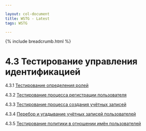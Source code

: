 ```yaml
---

layout: col-document
title: WSTG - Latest
tags: WSTG

---
```


{% include breadcrumb.html %}
# 4.3 Тестирование управления идентификацией

4.3.1 [Тестирование определения ролей](01-Test_Role_Definitions.md)

4.3.2 [Тестирование процесса регистрации пользователя](02-Test_User_Registration_Process.md)

4.3.3 [Тестирование процесса создания учётных записей](03-Test_Account_Provisioning_Process.md)

4.3.4 [Перебор и угадывание учётных записей пользователей](04-Testing_for_Account_Enumeration_and_Guessable_User_Account.md)

4.3.5 [Тестирование политики в отношении имён пользователей](05-Testing_for_Weak_or_Unenforced_Username_Policy.md)
